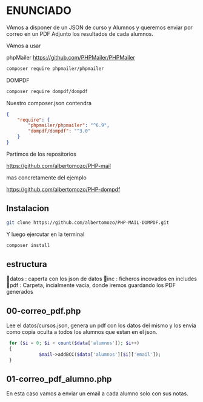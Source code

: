 # ENUNCIADO

VAmos a disponer de un JSON de curso y Alumnos y queremos enviar por correo en un PDF Adjunto los resultados de cada alumnos.

VAmos a usar

phpMailer https://github.com/PHPMailer/PHPMailer

```bash
composer require phpmailer/phpmailer
```	

DOMPDF 

```bash
composer require dompdf/dompdf
```	

Nuestro composer.json contendra

```json
{
    "require": {
        "phpmailer/phpmailer": "^6.9",
        "dompdf/dompdf": "^3.0"
    }
}
```



Partimos de los repositorios 


https://github.com/albertomozo/PHP-mail

mas concretamente del ejemplo 

https://github.com/albertomozo/PHP-dompdf 


## Instalacion

```bash
git clone https://github.com/albertomozo/PHP-MAIL-DOMPDF.git
```

Y luego ejercutar en la terminal

```bash
composer install
```	

## estructura
📁datos : caperta con los json de datos 
📁inc : ficheros incovados en includes
📁pdf : Carpeta, incialmente vacia, donde iremos guardando los PDF generados


## 00-correo_pdf.php

Lee el datos/cursos.json, genera un pdf con los datos del mismo y los envia como copia oculta a todos los alumnos que estan en el json.

```php	
 for ($i = 0; $i < count($data['alumnos']); $i++)
 {
            $mail->addBCC($data['alumnos'][$i]['email']);
 }
```	

## 01-correo_pdf_alumno.php

En esta caso vamos a enviar un email a cada alumno solo con sus notas.


